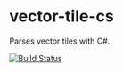 # vector-tile-cs
Parses vector tiles with C#.

[![Build Status](https://travis-ci.com/mapbox/vector-tile-cs.svg?token=hLpUd9oZwpjSs5JzfqFa&branch=mono)](https://travis-ci.com/mapbox/vector-tile-cs)
